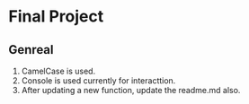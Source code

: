 # Final Project

## Genreal
1. CamelCase is used.
2. Console is used currently for interacttion.
3. After updating a new function, update the readme.md also.
